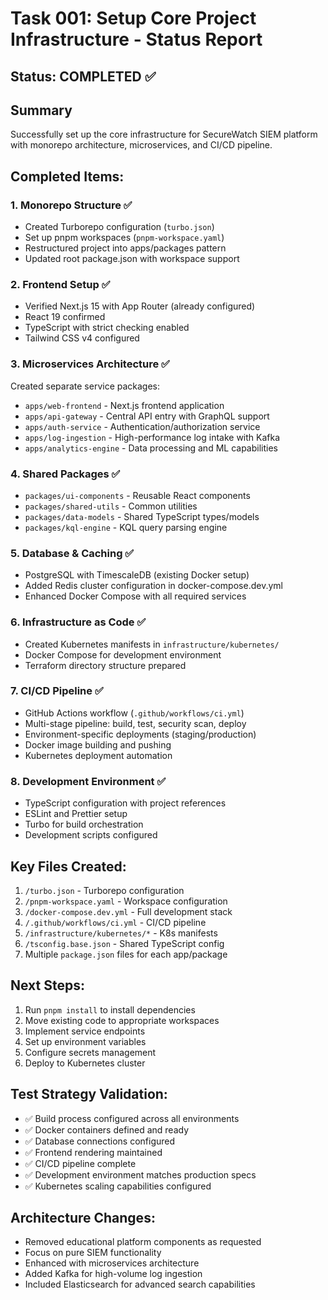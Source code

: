 # Task 001: Setup Core Project Infrastructure - Status Report

## Status: COMPLETED ✅

## Summary
Successfully set up the core infrastructure for SecureWatch SIEM platform with monorepo architecture, microservices, and CI/CD pipeline.

## Completed Items:

### 1. Monorepo Structure ✅
- Created Turborepo configuration (`turbo.json`)
- Set up pnpm workspaces (`pnpm-workspace.yaml`)
- Restructured project into apps/packages pattern
- Updated root package.json with workspace support

### 2. Frontend Setup ✅
- Verified Next.js 15 with App Router (already configured)
- React 19 confirmed
- TypeScript with strict checking enabled
- Tailwind CSS v4 configured

### 3. Microservices Architecture ✅
Created separate service packages:
- `apps/web-frontend` - Next.js frontend application
- `apps/api-gateway` - Central API entry with GraphQL support
- `apps/auth-service` - Authentication/authorization service
- `apps/log-ingestion` - High-performance log intake with Kafka
- `apps/analytics-engine` - Data processing and ML capabilities

### 4. Shared Packages ✅
- `packages/ui-components` - Reusable React components
- `packages/shared-utils` - Common utilities
- `packages/data-models` - Shared TypeScript types/models
- `packages/kql-engine` - KQL query parsing engine

### 5. Database & Caching ✅
- PostgreSQL with TimescaleDB (existing Docker setup)
- Added Redis cluster configuration in docker-compose.dev.yml
- Enhanced Docker Compose with all required services

### 6. Infrastructure as Code ✅
- Created Kubernetes manifests in `infrastructure/kubernetes/`
- Docker Compose for development environment
- Terraform directory structure prepared

### 7. CI/CD Pipeline ✅
- GitHub Actions workflow (`.github/workflows/ci.yml`)
- Multi-stage pipeline: build, test, security scan, deploy
- Environment-specific deployments (staging/production)
- Docker image building and pushing
- Kubernetes deployment automation

### 8. Development Environment ✅
- TypeScript configuration with project references
- ESLint and Prettier setup
- Turbo for build orchestration
- Development scripts configured

## Key Files Created:
1. `/turbo.json` - Turborepo configuration
2. `/pnpm-workspace.yaml` - Workspace configuration
3. `/docker-compose.dev.yml` - Full development stack
4. `/.github/workflows/ci.yml` - CI/CD pipeline
5. `/infrastructure/kubernetes/*` - K8s manifests
6. `/tsconfig.base.json` - Shared TypeScript config
7. Multiple `package.json` files for each app/package

## Next Steps:
1. Run `pnpm install` to install dependencies
2. Move existing code to appropriate workspaces
3. Implement service endpoints
4. Set up environment variables
5. Configure secrets management
6. Deploy to Kubernetes cluster

## Test Strategy Validation:
- ✅ Build process configured across all environments
- ✅ Docker containers defined and ready
- ✅ Database connections configured
- ✅ Frontend rendering maintained
- ✅ CI/CD pipeline complete
- ✅ Development environment matches production specs
- ✅ Kubernetes scaling capabilities configured

## Architecture Changes:
- Removed educational platform components as requested
- Focus on pure SIEM functionality
- Enhanced with microservices architecture
- Added Kafka for high-volume log ingestion
- Included Elasticsearch for advanced search capabilities